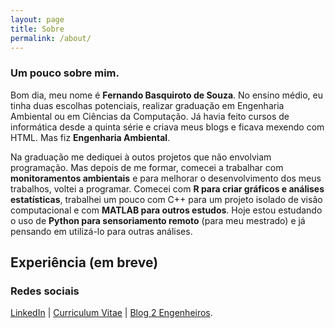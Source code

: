 ```yaml
---
layout: page
title: Sobre
permalink: /about/
---
```


### Um pouco sobre mim.

Bom dia, meu nome é **Fernando Basquiroto de Souza**. No ensino médio, eu tinha duas escolhas potenciais, realizar graduação em Engenharia Ambiental ou em Ciências da Computação. Já havia feito cursos de informática desde a quinta série e criava meus blogs e ficava mexendo com HTML. Mas fiz **Engenharia Ambiental**. 

Na graduação me dediquei à outos projetos que não envolviam programação. Mas depois de me formar, comecei a trabalhar com **monitoramentos ambientais** e para melhorar o desenvolvimento dos meus trabalhos, voltei a programar. Comecei com **R para criar gráficos e análises estatísticas**, trabalhei um pouco com C++ para um projeto isolado de visão computacional e com **MATLAB para outros estudos**. Hoje estou estudando o uso de **Python para sensoriamento remoto** (para meu mestrado) e já pensando em utilizá-lo para outras análises.

## Experiência (em breve)

### Redes sociais

[LinkedIn](https://www.linkedin.com/in/fernandobsouza/) | [Curriculum Vitae](http://lattes.cnpq.br/3997130246510280) | [Blog 2 Engenheiros](http://2engenheiros.com/).
